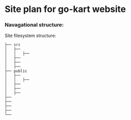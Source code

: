 # Site plan for go-kart website



### Navagational structure:

Site filesystem structure:

``` 
├── src
│   ├── 
│   │   ├── 
│   ├── 
│   ├── 
│   ├── 
├── public
│   ├── 
│   │   ├── 
│   ├── 
│   ├── 
│   ├── 
├── 
├── 
├── 
├── 
└── 

```